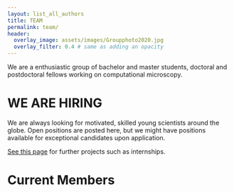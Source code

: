 ```yaml
---
layout: list_all_authors 
title: TEAM
permalink: team/
header:
  overlay_image: assets/images/Groupphoto2020.jpg
  overlay_filter: 0.4 # same as adding an opacity
---
```


We are a enthusiastic group of bachelor and master students, doctoral and postdoctoral fellows working on computational microscopy.


# WE ARE HIRING 
We are always looking for motivated, skilled young scientists around the globe.
Open positions are posted here, but we might have positions available for exceptional candidates upon application.

[See this page](/open_positions) for further projects such as internships.


# Current Members



